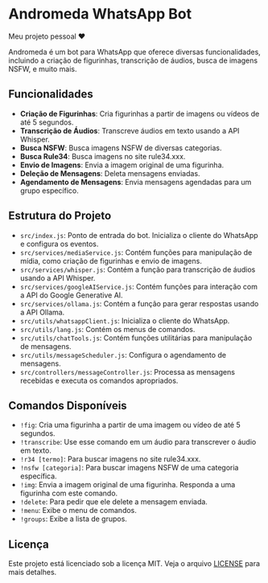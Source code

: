 # Andromeda WhatsApp Bot

Meu projeto pessoal ❤️

Andromeda é um bot para WhatsApp que oferece diversas funcionalidades, incluindo a criação de figurinhas, transcrição de áudios, busca de imagens NSFW, e muito mais.

## Funcionalidades

- **Criação de Figurinhas**: Cria figurinhas a partir de imagens ou vídeos de até 5 segundos.
- **Transcrição de Áudios**: Transcreve áudios em texto usando a API Whisper.
- **Busca NSFW**: Busca imagens NSFW de diversas categorias.
- **Busca Rule34**: Busca imagens no site rule34.xxx.
- **Envio de Imagens**: Envia a imagem original de uma figurinha.
- **Deleção de Mensagens**: Deleta mensagens enviadas.
- **Agendamento de Mensagens**: Envia mensagens agendadas para um grupo específico.

## Estrutura do Projeto

- `src/index.js`: Ponto de entrada do bot. Inicializa o cliente do WhatsApp e configura os eventos.
- `src/services/mediaService.js`: Contém funções para manipulação de mídia, como criação de figurinhas e envio de imagens.
- `src/services/whisper.js`: Contém a função para transcrição de áudios usando a API Whisper.
- `src/services/googleAIService.js`: Contém funções para interação com a API do Google Generative AI.
- `src/services/ollama.js`: Contém a função para gerar respostas usando a API Ollama.
- `src/utils/whatsappClient.js`: Inicializa o cliente do WhatsApp.
- `src/utils/lang.js`: Contém os menus de comandos.
- `src/utils/chatTools.js`: Contém funções utilitárias para manipulação de mensagens.
- `src/utils/messageScheduler.js`: Configura o agendamento de mensagens.
- `src/controllers/messageController.js`: Processa as mensagens recebidas e executa os comandos apropriados.

## Comandos Disponíveis

- `!fig`: Cria uma figurinha a partir de uma imagem ou vídeo de até 5 segundos.
- `!transcribe`: Use esse comando em um áudio para transcrever o áudio em texto.
- `!r34 [termo]`: Para buscar imagens no site rule34.xxx.
- `!nsfw [categoria]`: Para buscar imagens NSFW de uma categoria específica.
- `!img`: Envia a imagem original de uma figurinha. Responda a uma figurinha com este comando.
- `!delete`: Para pedir que ele delete a mensagem enviada.
- `!menu`: Exibe o menu de comandos.
- `!groups`: Exibe a lista de grupos.



## Licença

Este projeto está licenciado sob a licença MIT. Veja o arquivo [LICENSE](LICENSE) para mais detalhes.
